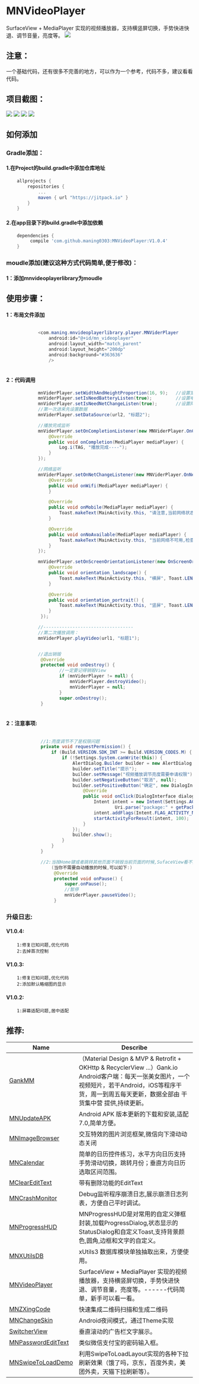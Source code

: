 # MNVideoPlayer
SurfaceView + MediaPlayer 实现的视频播放器，支持横竖屏切换，手势快进快退、调节音量，亮度等。
[![](https://jitpack.io/v/maning0303/MNVideoPlayer.svg)](https://jitpack.io/#maning0303/MNVideoPlayer)

## 注意：
一个基础代码，还有很多不完善的地方，可以作为一个参考，代码不多，建议看看代码。

## 项目截图：

![](https://github.com/maning0303/MNVideoPlayer/raw/master/screenshots/001.png)
![](https://github.com/maning0303/MNVideoPlayer/raw/master/screenshots/002.png)
![](https://github.com/maning0303/MNVideoPlayer/raw/master/screenshots/003.jpg)
![](https://github.com/maning0303/MNVideoPlayer/raw/master/screenshots/004.jpg)


## 如何添加
### Gradle添加：
#### 1.在Project的build.gradle中添加仓库地址
``` gradle
	allprojects {
		repositories {
			...
			maven { url "https://jitpack.io" }
		}
	}
```

#### 2.在app目录下的build.gradle中添加依赖
``` gradle
	dependencies {
	     compile 'com.github.maning0303:MNVideoPlayer:V1.0.4'
	}
```

### moudle添加(建议这种方式代码简单,便于修改)：
#### 1：添加mnvideoplayerlibrary为moudle

## 使用步骤：
#### 1：布局文件添加
``` java

            <com.maning.mnvideoplayerlibrary.player.MNViderPlayer
                android:id="@+id/mn_videoplayer"
                android:layout_width="match_parent"
                android:layout_height="200dp"
                android:background="#363636"
                />
                
```

#### 2：代码调用
``` java
            mnViderPlayer.setWidthAndHeightProportion(16, 9);   //设置宽高比
            mnViderPlayer.setIsNeedBatteryListen(true);         //设置电量监听
            mnViderPlayer.setIsNeedNetChangeListen(true);       //设置网络监听
            //第一次进来先设置数据
            mnViderPlayer.setDataSource(url2, "标题2");

            //播放完成监听
            mnViderPlayer.setOnCompletionListener(new MNViderPlayer.OnCompletionListener() {
                @Override
                public void onCompletion(MediaPlayer mediaPlayer) {
                    Log.i(TAG, "播放完成----");
                }
            });

            //网络监听
            mnViderPlayer.setOnNetChangeListener(new MNViderPlayer.OnNetChangeListener() {
                @Override
                public void onWifi(MediaPlayer mediaPlayer) {
                }

                @Override
                public void onMobile(MediaPlayer mediaPlayer) {
                    Toast.makeText(MainActivity.this, "请注意,当前网络状态切换为3G/4G网络", Toast.LENGTH_LONG).show();
                }

                @Override
                public void onNoAvailable(MediaPlayer mediaPlayer) {
                    Toast.makeText(MainActivity.this, "当前网络不可用,检查网络设置", Toast.LENGTH_LONG).show();
                }
            });

            mnViderPlayer.setOnScreenOrientationListener(new OnScreenOrientationListener() {
                @Override
                public void orientation_landscape() {
                    Toast.makeText(MainActivity.this, "横屏", Toast.LENGTH_SHORT).show();
                }

                @Override
                public void orientation_portrait() {
                    Toast.makeText(MainActivity.this, "竖屏", Toast.LENGTH_SHORT).show();
                }
             });

            //----------------------------------
            //第二次播放调用：
            mnViderPlayer.playVideo(url1, "标题1");


            //退出销毁
             @Override
             protected void onDestroy() {
                    //一定要记得销毁View
                    if (mnViderPlayer != null) {
                        mnViderPlayer.destroyVideo();
                        mnViderPlayer = null;
                    }
                    super.onDestroy();
             }
            
```

#### 2：注意事项:
``` java

             //1:亮度调节不了是权限问题
             private void requestPermission() {
                 if (Build.VERSION.SDK_INT >= Build.VERSION_CODES.M) {
                     if (!Settings.System.canWrite(this)) {
                         AlertDialog.Builder builder = new AlertDialog.Builder(this);
                         builder.setTitle("提示");
                         builder.setMessage("视频播放调节亮度需要申请权限");
                         builder.setNegativeButton("取消", null);
                         builder.setPositiveButton("确定", new DialogInterface.OnClickListener() {
                             @Override
                             public void onClick(DialogInterface dialog, int which) {
                                 Intent intent = new Intent(Settings.ACTION_MANAGE_WRITE_SETTINGS,
                                         Uri.parse("package:" + getPackageName()));
                                 intent.addFlags(Intent.FLAG_ACTIVITY_NEW_TASK);
                                 startActivityForResult(intent, 100);
                             }
                         });
                         builder.show();
                     }
                 }
             }

             //2:当按Home键或者跳转其他页面不销毁当前页面的时候,SufaceView看不见会被销毁,重新回来会重建,默认会自动接着播放。
                 (当你不需要自动播放的时候,可以如下:)
                  @Override
                  protected void onPause() {
                      super.onPause();
                      //暂停
                      mnViderPlayer.pauseVideo();
                  }

```


### 升级日志:

#### V1.0.4:
        1:修复已知问题,优化代码
        2:去掉首次控制

#### V1.0.3:
        1:修复已知问题,优化代码
        2:添加默认略缩图的显示

#### V1.0.2:
        1:屏幕适配问题,居中适配


## 推荐:
Name | Describe |
--- | --- |
[GankMM](https://github.com/maning0303/GankMM) | （Material Design & MVP & Retrofit + OKHttp & RecyclerView ...）Gank.io Android客户端：每天一张美女图片，一个视频短片，若干Android，iOS等程序干货，周一到周五每天更新，数据全部由 干货集中营 提供,持续更新。 |
[MNUpdateAPK](https://github.com/maning0303/MNUpdateAPK) | Android APK 版本更新的下载和安装,适配7.0,简单方便。 |
[MNImageBrowser](https://github.com/maning0303/MNImageBrowser) | 交互特效的图片浏览框架,微信向下滑动动态关闭 |
[MNCalendar](https://github.com/maning0303/MNCalendar) | 简单的日历控件练习，水平方向日历支持手势滑动切换，跳转月份；垂直方向日历选取区间范围。 |
[MClearEditText](https://github.com/maning0303/MClearEditText) | 带有删除功能的EditText |
[MNCrashMonitor](https://github.com/maning0303/MNCrashMonitor) | Debug监听程序崩溃日志,展示崩溃日志列表，方便自己平时调试。 |
[MNProgressHUD](https://github.com/maning0303/MNProgressHUD) | MNProgressHUD是对常用的自定义弹框封装,加载ProgressDialog,状态显示的StatusDialog和自定义Toast,支持背景颜色,圆角,边框和文字的自定义。 |
[MNXUtilsDB](https://github.com/maning0303/MNXUtilsDB) | xUtils3 数据库模块单独抽取出来，方便使用。 |
[MNVideoPlayer](https://github.com/maning0303/MNVideoPlayer) | SurfaceView + MediaPlayer 实现的视频播放器，支持横竖屏切换，手势快进快退、调节音量，亮度等。------代码简单，新手可以看一看。 |
[MNZXingCode](https://github.com/maning0303/MNZXingCode) | 快速集成二维码扫描和生成二维码 |
[MNChangeSkin](https://github.com/maning0303/MNChangeSkin) | Android夜间模式，通过Theme实现 |
[SwitcherView](https://github.com/maning0303/SwitcherView) | 垂直滚动的广告栏文字展示。 |
[MNPasswordEditText](https://github.com/maning0303/MNPasswordEditText) | 类似微信支付宝的密码输入框。 |
[MNSwipeToLoadDemo](https://github.com/maning0303/MNSwipeToLoadDemo) | 利用SwipeToLoadLayout实现的各种下拉刷新效果（饿了吗，京东，百度外卖，美团外卖，天猫下拉刷新等）。 |

